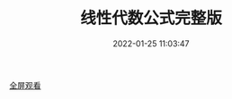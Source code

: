 ﻿---
layout: post
title: 线性代数公式完整版
date: 2022-01-25 11:03:47
tags: [考研]
---
[全屏观看](http://blogfs.bybyte.cn/web/viewer.html?file=xxdsgs.pdf)

